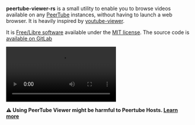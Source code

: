 **peertube-viewer-rs** is a small utility to enable you to browse videos available on any [PeerTube](https://joinpeertube.org) instances, without having to launch a web browser.
It is heavily inspired by [youtube-viewer](https://github.com/trizen/youtube-viewer).

It is [Free/Libre software](https://en.wikipedia.org/wiki/Free_software) available under the [MIT license](https://en.wikipedia.org/wiki/MIT_License). The source code is [available on GitLab](https://gitlab.com/peertube-viewer/peertube-viewer-rs)


<video autoplay controls loop style="max-width:100%;max-height:100%">
    <source src="/videos/ptrs-demo.mp4">
</video>

**:warning: Using PeerTube Viewer might be harmful to Peertube Hosts. [Learn more](/posts/2021-02-20-peertube-viewer-and-webtorrent/#what-this-means-for-peertube-viewer)**
